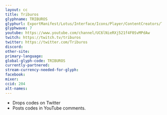 ```yaml
---
layout: cc
title: Triburos
glyphname: TRIBUROS
glyphurl: ExportManifest/Lotus/Interface/Icons/Player/ContentCreators/Triburos.png
glyphwave: 7
youtube: https://www.youtube.com/channel/UC6lNieRXj521f4F0SvMPdAw
twitch: https://twitch.tv/triburos
twitter: https://twitter.com/Triburos
discord:
other-site:
primary-language:
global-glyph-code: TRIBUROS
currently-partnered:
stream-currency-needed-for-glyph:
facebook:
mixer:
ccid: 204
alt-names:
---
```

* Drops codes on Twitter
* Posts codes in YouTube comments.
